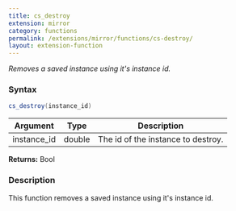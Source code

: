 ```yaml
---
title: cs_destroy
extension: mirror
category: functions
permalink: /extensions/mirror/functions/cs-destroy/
layout: extension-function
---
```


_Removes a saved instance using it's instance id._

### Syntax ###
```cs
cs_destroy(instance_id)
```

| Argument | Type | Description |
| --- | --- | --- |
| instance_id | double | The id of the instance to destroy. |

**Returns:** Bool

### Description

This function removes a saved instance using it's instance id. 

